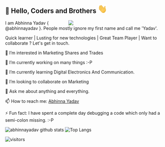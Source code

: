 <h2> 👋 Hello, Coders and Brothers <img src="https://raw.githubusercontent.com/ABSphreak/ABSphreak/master/gifs/Hi.gif" width="30px"></h2>

<img align='right' src='https://media.giphy.com/media/Wsju5zAb5kcOfxJV9i/giphy.gif' width='300" '>

I am Abhinna Yadav { @abhinnayadav }. People mostly ignore my first name and call me 'Yadav'.

Quick learner | Lusting for new technologies | Great Team Player | Want to collaborate ? Let's get in touch. 

 👀 I’m interested in Marketing Shares and Trades

 🔭 I’m currently working on many things :-P
 
 🌱 I’m currently learning Digital Electronics And Communication.
 
 👯 I’m looking to collaborate on Marketing
 
 💬 Ask me about anything and everything.
 
 📫 How to reach me: [Abhinna Yadav](https://twitter.com/AbhinnaYadav28/)
 
 ⚡ Fun fact: I have spent a complete day debugging a code which only had a semi-colon missing. :-P

![abhinnayadav github stats](https://github-readme-stats.vercel.app/api?username=abhinnayadav&&show_icons=true&title_color=005932&icon_color=354c33&text_color=80a26f&bg_color=bcecb9)
![Top Langs](https://github-readme-stats.vercel.app/api/top-langs/?username=abhinnayadav&title_color=005932&icon_color=354c33&text_color=80a26f&bg_color=bcecb9&layout=compact&hide=css)

![visitors](https://visitor-badge.laobi.icu/badge?page_id=abhinnayadav.abhinnayadav)


<!---
Uploaded by @thehackercommunity
--->
